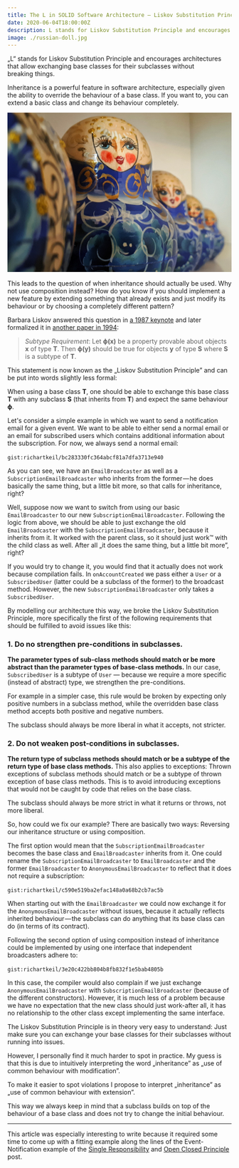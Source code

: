 ```yaml
---
title: The L in SOLID Software Architecture — Liskov Substitution Principle
date: 2020-06-04T18:00:00Z
description: L stands for Liskov Substitution Principle and encourages architectures that allow exchanging base classes for their subclasses without breaking things.
image: ./russian-doll.jpg
---
```


„L“ stands for Liskov Substitution Principle and encourages architectures that allow exchanging base classes for their subclasses without breaking things.

Inheritance is a powerful feature in software architecture, especially given the ability to override the behaviour of a base class. If you want to, you can extend a basic class and change its behaviour completely.

![Inheritance is kind of like a Russian doll (Photo by Iza Gawrych)](./russian-doll.jpg)

This leads to the question of when inheritance should actually be used. Why not use composition instead? How do you know if you should implement a new feature by extending something that already exists and just modify its behaviour or by choosing a completely different pattern?

Barbara Liskov answered this question in [a 1987 keynote](https://dl.acm.org/doi/10.1145/62139.62141) and later formalized it in [another paper in 1994](https://dl.acm.org/doi/10.1145/197320.197383):

> *Subtype Requirement*: Let **ϕ(x)** be a property provable about objects **x** of type **T**. Then **ϕ(y)** should be true for objects **y** of type **S** where **S** is a subtype of **T**.

This statement is now known as the „Liskov Substitution Principle” and can be put into words slightly less formal:

When using a base class **T**, one should be able to exchange this base class **T** with any subclass **S** (that inherits from **T**) and expect the same behaviour **ϕ**.

Let's consider a simple example in which we want to send a notification email for a given event. We want to be able to either send a normal email or an email for subscribed users which contains additional information about the subscription. For now, we always send a normal email:

`gist:richartkeil/bc283330fc364abcf81a7dfa3713e940`

As you can see, we have an `EmailBroadcaster` as well as a `SubscriptionEmailBroadcaster` who inherits from the former — he does basically the same thing, but a little bit more, so that calls for inheritance, right?

Well, suppose now we want to switch from using our basic `EmailBroadcaster` to our new `SubscriptionEmailBroadcaster`. Following the logic from above, we should be able to just exchange the old `EmailBroadcaster` with the `SubscriptionEmailBroadcaster`, because it inherits from it. It worked with the parent class, so it should just work™ with the child class as well. After all „it does the same thing, but a little bit more”, right?

If you would try to change it, you would find that it actually does not work because compilation fails. In `onAccountCreated` we pass either a `User` or a `SubscribedUser` (latter could be a subclass of the former) to the broadcast method. However, the new `SubscriptionEmailBroadcaster` only takes a `SubscribedUser`.

By modelling our architecture this way, we broke the Liskov Substitution Principle, more specifically the first of the following requirements that should be fulfilled to avoid issues like this:

### 1. Do no strengthen pre-conditions in subclasses.

**The parameter types of sub-class methods should match or be more abstract than the parameter types of base-class methods.** In our case, `SubscribedUser` is a subtype of `User` — because we require a more specific (instead of abstract) type, we strengthen the pre-conditions.

For example in a simpler case, this rule would be broken by expecting only positive numbers in a subclass method, while the overridden base class method accepts both positive and negative numbers.

The subclass should always be more liberal in what it accepts, not stricter.

### 2. Do not weaken post-conditions in subclasses.

**The return type of subclass methods should match or be a subtype of the return type of base class methods.** This also applies to exceptions: Thrown exceptions of subclass methods should match or be a subtype of thrown exception of base class methods. This is to avoid introducing exceptions that would not be caught by code that relies on the base class.

The subclass should always be more strict in what it returns or throws, not more liberal.

So, how could we fix our example? There are basically two ways: Reversing our inheritance structure or using composition.

The first option would mean that the `SubscriptionEmailBroadcaster` becomes the base class and `EmailBroadcaster` inherits from it. One could rename the `SubscriptionEmailBroadcaster` to `EmailBroadcaster` and the former `EmailBroadcaster` to `AnonymousEmailBroadcaster` to reflect that it does not require a subscription:

`gist:richartkeil/c590e519ba2efac148a0a68b2cb7ac5b`

When starting out with the `EmailBroadcaster` we could now exchange it for the `AnonymousEmailBroadcaster` without issues, because it actually reflects inherited behaviour — the subclass can do anything that its base class can do (in terms of its contract).

Following the second option of using composition instead of inheritance could be implemented by using one interface that independent broadcasters adhere to:

`gist:richartkeil/3e20c422bb804b8fb832f1e5bab4805b`

In this case, the compiler would also complain if we just exchange `AnonymousEmailBroadcaster` with `SubscriptionEmailBroadcaster` (because of the different constructors). However, it is much less of a problem because we have no expectation that the new class should just work-after all, it has no relationship to the other class except implementing the same interface.

The Liskov Substitution Principle is in theory very easy to understand: Just make sure you can exchange your base classes for their subclasses without running into issues.

However, I personally find it much harder to spot in practice. My guess is that this is due to intuitively interpreting the word „inheritance” as „use of common behaviour with modification”.

To make it easier to spot violations I propose to interpret „inheritance” as „use of common behaviour with extension”.

This way we always keep in mind that a subclass builds on top of the behaviour of a base class and does not try to change the initial behaviour.

---

This article was especially interesting to write because it required some time to come up with a fitting example along the lines of the Event-Notification example of the [Single Responsibility](/the-s-in-solid) and [Open Closed Principle](/the-o-in-solid) post.
